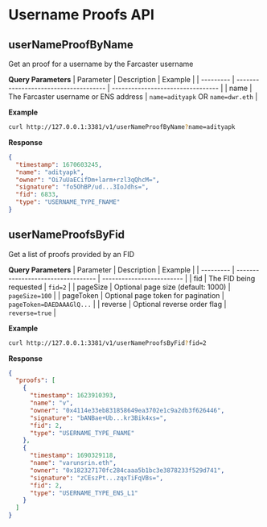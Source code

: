 # Username Proofs API

## userNameProofByName

Get an proof for a username by the Farcaster username

**Query Parameters**
| Parameter | Description                           | Example                           |
| --------- | ------------------------------------- | --------------------------------- |
| name      | The Farcaster username or ENS address | `name=adityapk` OR `name=dwr.eth` |

**Example**

```bash
curl http://127.0.0.1:3381/v1/userNameProofByName?name=adityapk
```

**Response**

```json
{
  "timestamp": 1670603245,
  "name": "adityapk",
  "owner": "Oi7uUaECifDm+larm+rzl3qQhcM=",
  "signature": "fo5OhBP/ud...3IoJdhs=",
  "fid": 6833,
  "type": "USERNAME_TYPE_FNAME"
}
```

## userNameProofsByFid

Get a list of proofs provided by an FID

**Query Parameters**
| Parameter | Description                        | Example                   |
| --------- | ---------------------------------- | ------------------------- |
| fid       | The FID being requested            | `fid=2`                   |
| pageSize  | Optional page size (default: 1000) | `pageSize=100`            |
| pageToken | Optional page token for pagination | `pageToken=DAEDAAAGlQ...` |
| reverse   | Optional reverse order flag        | `reverse=true`            |

**Example**

```bash
curl http://127.0.0.1:3381/v1/userNameProofsByFid?fid=2
```

**Response**

```json
{
  "proofs": [
    {
      "timestamp": 1623910393,
      "name": "v",
      "owner": "0x4114e33eb831858649ea3702e1c9a2db3f626446",
      "signature": "bANBae+Ub...kr3Bik4xs=",
      "fid": 2,
      "type": "USERNAME_TYPE_FNAME"
    },
    {
      "timestamp": 1690329118,
      "name": "varunsrin.eth",
      "owner": "0x182327170fc284caaa5b1bc3e3878233f529d741",
      "signature": "zCEszPt...zqxTiFqVBs=",
      "fid": 2,
      "type": "USERNAME_TYPE_ENS_L1"
    }
  ]
}
```
